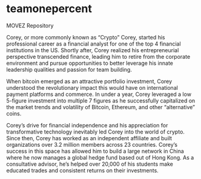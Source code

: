 # teamonepercent
MOVEZ Repository

Corey, or more commonly known as “Crypto” Corey, started his professional career as a financial analyst for one of the top 4 financial institutions in the US. Shortly after, Corey realized his entrepreneurial perspective transcended finance, leading him to retire from the corporate environment and pursue opportunities to better leverage his innate leadership qualities and passion for team building.

When bitcoin emerged as an attractive portfolio investment, Corey understood the revolutionary impact this would have on international payment platforms and commerce. In under a year, Corey leveraged a low 5-figure investment into multiple 7 figures as he successfully capitalized on the market trends and volatility of Bitcoin, Ethereum, and other “alternative” coins.

Corey’s drive for financial independence and his appreciation for transformative technology inevitably led Corey into the world of crypto. Since then, Corey has worked as an independent affiliate and built organizations over 3.2 million members across 23 countries. Corey’s success in this space has allowed him to build a large network in China where he now manages a global hedge fund based out of Hong Kong. As a consultative advisor, he’s helped over 20,000 of his students make educated trades and consistent returns on their investments. 
